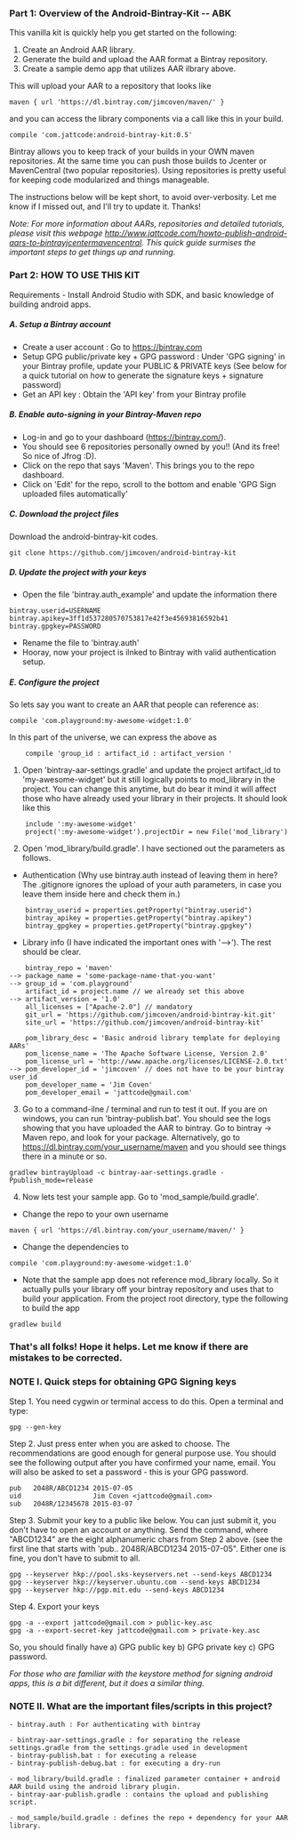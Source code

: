 ### Part 1: Overview of the Android-Bintray-Kit -- ABK

This vanilla kit is quickly help you get started on the following:

1. Create an Android AAR library.
2. Generate the build and upload the AAR format a Bintray repository.
3. Create a sample demo app that utilizes AAR ilbrary above.

This will upload your AAR to a repository that looks like 

```
maven { url 'https://dl.bintray.com/jimcoven/maven/' }
```

and you can access the library components via a call like this in your build.

```
compile 'com.jattcode:android-bintray-kit:0.5'
```

Bintray allows you to keep track of your builds in your OWN maven repositories. At the same time you can push those builds to Jcenter or MavenCentral (two popular repositories). Using repositories is pretty useful for keeping code modularized and things manageable. 

The instructions below will be kept short, to avoid over-verbosity. Let me know if I missed out, and I'll try to update it. Thanks!

*Note: For more information about AARs, repositories and detailed tutorials, please visit this webpage http://www.jattcode.com/howto-publish-android-aars-to-bintrayjcentermavencentral. This quick guide surmises the important steps to get things up and running.*

### Part 2: HOW TO USE THIS KIT

Requirements - Install Android Studio with SDK, and basic knowledge of building android apps.

##### A. Setup a Bintray account

- Create a user account : Go to https://bintray.com 
- Setup GPG public/private key + GPG password : Under 'GPG signing' in your Bintray profile, update your PUBLIC & PRIVATE keys (See below for a quick tutorial on how to generate the signature keys + signature password)
- Get an API key : Obtain the 'API key' from your Bintray profile

##### B. Enable auto-signing in your Bintray-Maven repo

- Log-in and go to your dashboard (https://bintray.com/). 
- You should see 6 repositories personally owned by you!! (And its free! So nice of Jfrog :D).
- Click on the repo that says 'Maven'. This brings you to the repo dashboard.
- Click on 'Edit' for the repo, scroll to the bottom and enable 'GPG Sign uploaded files automatically'

##### C. Download the project files

Download the android-bintray-kit codes.

```
git clone https://github.com/jimcoven/android-bintray-kit
```

##### D. Update the project with your keys

- Open the file 'bintray.auth_example' and update the information there

```
bintray.userid=USERNAME
bintray.apikey=3ff1d537280570753817e42f3e45693816592b41
bintray.gpgkey=PASSWORD
```

- Rename the file to 'bintray.auth'
- Hooray, now your project is ilnked to Bintray with valid authentication setup.

##### E. Configure the project

So lets say you want to create an AAR that people can reference as:

```
compile 'com.playground:my-awesome-widget:1.0'
```

In this part of the universe, we can express the above as 

```
    compile 'group_id : artifact_id : artifact_version '
```

1. Open 'bintray-aar-settings.gradle' and update the project artifact_id to 'my-awesome-widget' but it still logically points to mod_library in the project. You can change this anytime, but do bear it mind it will affect those who have already used your library in their projects. It should look like this

```
    include ':my-awesome-widget'
    project(':my-awesome-widget').projectDir = new File('mod_library')
```

2. Open 'mod_library/build.gradle'. I have sectioned out the parameters as follows. 

- Authentication (Why use bintray.auth instead of leaving them in here? The .gitignore ignores the upload of your auth parameters, in case you leave them inside here and check them in.)
```
    bintray_userid = properties.getProperty("bintray.userid")
    bintray_apikey = properties.getProperty("bintray.apikey")
    bintray_gpgkey = properties.getProperty("bintray.gpgkey")
```

- Library info (I have indicated the important ones with '-->'). The rest should be clear.
```
    bintray_repo = 'maven'
--> package_name = 'some-package-name-that-you-want' 
--> group_id = 'com.playground' 
    artifact_id = project.name // we already set this above
--> artifact_version = '1.0'
    all_licenses = ["Apache-2.0"] // mandatory
    git_url = 'https://github.com/jimcoven/android-bintray-kit.git'
    site_url = 'https://github.com/jimcoven/android-bintray-kit'
    
    pom_library_desc = 'Basic android library template for deploying AARs'
    pom_license_name = 'The Apache Software License, Version 2.0'
    pom_license_url = 'http://www.apache.org/licenses/LICENSE-2.0.txt'
--> pom_developer_id = 'jimcoven' // does not have to be your bintray user_id
    pom_developer_name = 'Jim Coven'
    pom_developer_email = 'jattcode@gmail.com'
```

3. Go to a command-ilne / terminal and run to test it out. If you are on windows, you can run 'bintray-publish.bat'. You should see the logs showing that you have uploaded the AAR to bintray. Go to bintray -> Maven repo, and look for your package. Alternatively, go to https://dl.bintray.com/your_username/maven and you should see things there in a minute or so. 

``` 
gradlew bintrayUpload -c bintray-aar-settings.gradle -Ppublish_mode=release
```

4. Now lets test your sample app. Go to 'mod_sample/build.gradle'. 

- Change the repo to your own username

```
maven { url 'https://dl.bintray.com/your_username/maven/' }
```

- Change the dependencies to

```
compile 'com.playground:my-awesome-widget:1.0'
```

- Note that the sample app does not reference mod_library locally. So it actually pulls your library off your bintray repository and uses that to build your application. From the project root directory, type the following to build the app

```
gradlew build
```

### That's all folks! Hope it helps. Let me know if there are mistakes to be corrected. 


### NOTE I. Quick steps for obtaining GPG Signing keys

Step 1. You need cygwin or terminal access to do this. Open a terminal and type: 

```
gpg --gen-key
```

Step 2. Just press enter when you are asked to choose. The recommendations are good enough for general purpose use. You should see the following output after you have confirmed your name, email. You will also be asked to set a password - this is your GPG password.

```
pub   2048R/ABCD1234 2015-07-05
uid                  Jim Coven <jattcode@gmail.com>
sub   2048R/12345678 2015-03-07
```

Step 3. Submit your key to a public like below. You can just submit it, you don't have to open an account or anything. Send the command, where "ABCD1234" are the eight alphanumeric chars from Step 2 above. (see the first line that starts with 'pub.. 2048R/ABCD1234 2015-07-05". Either one is fine, you don't have to submit to all.

```
gpg --keyserver hkp://pool.sks-keyservers.net --send-keys ABCD1234
gpg --keyserver hkp://keyserver.ubuntu.com --send-keys ABCD1234
gpg --keyserver hkp://pgp.mit.edu --send-keys ABCD1234
```

Step 4. Export your keys

```
gpg -a --export jattcode@gmail.com > public-key.asc
gpg -a --export-secret-key jattcode@gmail.com > private-key.asc
```

So, you should finally have a) GPG public key b) GPG private key c) GPG password. 

*For those who are familiar with the keystore method for signing android apps, this is a bit different, but it does a similar thing.*


### NOTE II. What are the important files/scripts in this project?

```
- bintray.auth : For authenticating with bintray
```

```
- bintray-aar-settings.gradle : for separating the release settings.gradle from the settings.gradle used in development
- bintray-publish.bat : for executing a release
- bintray-publish-debug.bat : for executing a dry-run
```

```
- mod_library/build.gradle : finalized parameter container + android AAR build using the android library plugin. 
- bintray-aar-publish.gradle : contains the upload and publishing script.
```

```
- mod_sample/build.gradle : defines the repo + dependency for your AAR library. 
```
